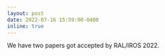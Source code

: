 ```yaml
---
layout: post
date: 2022-07-16 15:59:00-0400
inline: true
---
```


We have two papers got accepted by RAL/IROS 2022.
